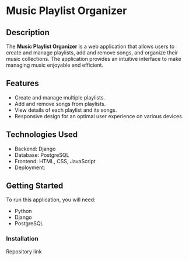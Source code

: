 # Music Playlist Organizer

## Description

The **Music Playlist Organizer** is a web application that allows users to create and manage playlists, add and remove songs, and organize their music collections. The application provides an intuitive interface to make managing music enjoyable and efficient.

## Features

- Create and manage multiple playlists.
- Add and remove songs from playlists.
- View details of each playlist and its songs.
- Responsive design for an optimal user experience on various devices.

## Technologies Used

- Backend: Django
- Database: PostgreSQL
- Frontend: HTML, CSS, JavaScript
- Deployment: 

## Getting Started

To run this application, you will need:

- Python
- Django 
- PostgreSQL

### Installation

Repository link
